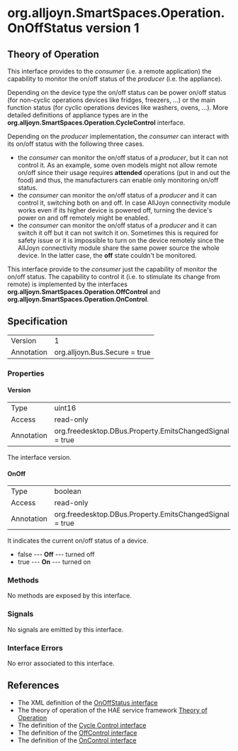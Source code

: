 # org.alljoyn.SmartSpaces.Operation.OnOffStatus version 1

## Theory of Operation

This interface provides to the _consumer_ (i.e. a remote application) the
capability to monitor the on/off status of the _producer_ (i.e. the appliance).

Depending on the device type the on/off status can be power on/off status (for
non-cyclic operations devices like fridges, freezers, ...) or the main function
status (for cyclic operations devices like washers, ovens, ...). More detailed
definitions of appliance types are in the
**org.alljoyn.SmartSpaces.Operation.CycleControl** interface.

Depending on the _producer_ implementation, the _consumer_ can interact with its
on/off status with the following three cases.
  * the _consumer_ can monitor the on/off status of a _producer_, but it can not
    control it. As an example, some oven models might not allow remote on/off 
    since their usage requires **attended** operations (put in and out the food)
    and thus, the manufacturers can enable only monitoring on/off status.
  * the _consumer_ can monitor the on/off status of a _producer_ and it can
    control it, switching both on and off. In case AllJoyn connectivity module
    works even if its higher device is powered off, turning the device's power 
    on and off remotely might be enabled.
  * the _consumer_ can monitor the on/off status of a _producer_ and it can
    switch it off but it can not switch it on. Sometimes this is required for
    safety issue or it is impossible to turn on the device remotely since the
    AllJoyn connectivity module share the same power source the whole device.
    In the latter case, the **off** state couldn't be monitored.

This interface provide to the _consumer_ just the capability of monitor the
on/off status. The capability to control it (i.e. to stimulate its change from
remote) is implemented by the interfaces
**org.alljoyn.SmartSpaces.Operation.OffControl** and
**org.alljoyn.SmartSpaces.Operation.OnControl**.

## Specification

|            |                               |
| ---------- | ----------------------------- |
| Version    | 1                             |
| Annotation | org.alljoyn.Bus.Secure = true |

### Properties

#### Version

|            |                                                         |
| ---------- | ------------------------------------------------------- |
| Type       | uint16                                                  |
| Access     | read-only                                               |
| Annotation | org.freedesktop.DBus.Property.EmitsChangedSignal = true |

The interface version.

#### OnOff

|            |                                                         |
| ---------- | ------------------------------------------------------- |
| Type       | boolean                                                 |
| Access     | read-only                                               |
| Annotation | org.freedesktop.DBus.Property.EmitsChangedSignal = true |

It indicates the current on/off status of a device.

  * false --- **Off** --- turned off
  * true --- **On** --- turned on

### Methods

No methods are exposed by this interface.

### Signals

No signals are emitted by this interface.

### Interface Errors

No error associated to this interface.

## References

  * The XML definition of the [OnOffStatus interface](OnOffStatus-v1.xml)
  * The theory of operation of the HAE service framework [Theory of Operation](/org.alljoyn.SmartSpaces/theory-of-operation-v1)
  * The definition of the [Cycle Control interface](CycleControl-v1)
  * The definition of the [OffControl interface](OffControl-v1)
  * The definition of the [OnControl interface](OnControl-v1)

